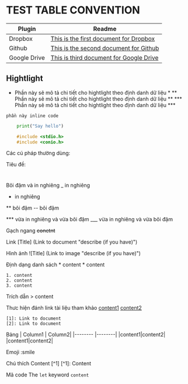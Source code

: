 # TEST TABLE CONVENTION

| Plugin | Readme |
| ------ | ------ |
| Dropbox | [This is the first document for Dropbox][1] |
| Github | [This is the second document for Github][2] |
| Google Drive | [This is third document for Google Drive][3] |



[1]: <https://www.dropbox.com/>
[2]: <https://github.com/>
[3]: <https://www.google.com.vn/>


## Hightlight
* Phần này sẽ mô tả chi tiết cho hightlight theo định danh dữ liệu *
** Phần này sẽ mô tả chi tiết cho hightlight theo định danh dữ liệu **
*** Phần này sẽ mô tả chi tiết cho hightlight theo định danh dữ liệu ***

` phần này inline code `

```python
	print("Say hello")
```

```c
	#include <stdio.h>
	#include <conio.h>
```




Các cú pháp thường dùng:

Tiêu đề:
#
##
###
Bôi đậm và in nghiêng
_  in nghiêng
*	in nghiêng

**	bôi đậm
-- bôi đậm

*** vừa in nghiêng và vừa bôi đậm
___ vừa in nghiêng và vừa bôi đậm

Gạch ngang
~~conetnt~~

Link 
[Title] (Link to document "describe (if you have)")


Hình ảnh
![Title] (Link to image "describe (if you have)")

Định dạng danh sách
	* content
		* content

	1. content
	2. content
	3. content

Trích dẫn
	> content

Thưc hiện đánh link tài liệu tham khảo 
	[content1][1] 
	[content2][2]

	[1]: Link to document
	[2]: Link to document


Bảng
	| Column1 | Column2|
	|-------- |--------|
	|content1|content2|
	|content1|content2|


Emoji
	:smile

Chú thích
	Content [^1]
	[^1]: Content

Mã code
	The `let` keyword
	```
	content
	```


# 
